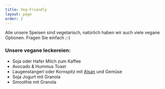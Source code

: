 ```yaml
---
title: Veg-Friendly
layout: page
order: 2
---
```


Alle unsere Speisen sind vegetarisch, natürlich haben wir auch viele vegane Optionen. Fragen Sie einfach ;-)

### Unsere **vegane** leckereien:

* Soja oder Hafer Milch zum Kaffee
* Avocado & Hummus Toast
* Laugenstangerl oder Kornspitz mit [Alsan](https://www.alsan.de/alsan-bio/) und Gemüse
*  Soja Jogurt mit Granola
*  Smoothie mit Granola